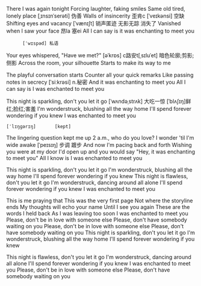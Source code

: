 There I was again tonight
Forcing laughter, faking smiles
Same old tired, lonely place
         [ˌɪnsɪnˈserəti] 伪善
Walls of insincerity
                  歪肯c  [ˈveɪkənsi] 空缺
Shifting eyes and vacancy
[ˈvænɪʃt] 销声匿迹 无影无踪 消失了
Vanished when I  saw your face
昂la       塞ei
All I can say is   it was  enchanting to meet you

          [ˈwɪspəd] 私语 
Your eyes whispered, "Have we met?"
[əˈkrɒs]              c路安t[ˌsɪluˈet] 暗色轮廓;剪影;侧影
Across the room, your silhouette
Starts to make its way to me

The playful conversation starts
Counter all your quick remarks Like 
passing notes in secrecy [ˈsiːkrəsi] n.秘密
And it  was enchanting to meet you
All I can say  is I was enchanted to meet you



This night is sparkling, don't you let it go
    [ˈwʌndəˌstrʌk] 大吃一惊  [ˈblʌʃɪŋ]鲜红;脸红;害羞
I'm wonderstruck, blushing all the way home
I'll spend forever wondering if you knew
I was enchanted to meet you



    [ˈlɪŋɡərɪŋ]       [kept] 
The lingering question kept me up
2 a.m., who do you love?
I wonder 'til I'm wide awake
           [ˈpeɪsɪŋ] 步调 踱步
And now I'm pacing back and forth
Wishing you were at my door
I'd open up and you would say
"Hey, it was    enchanting to meet you"
All I know is I was enchanted to meet you

This night is sparkling, don't you let it go
I'm wonderstruck, blushing all the way home
I'll spend forever wondering if you knew
This night is flawless, don't you let it go
I'm wonderstruck, dancing around all alone
I'll spend forever wondering if you knew
I was enchanted to meet you

This is me praying that
This was the very first page
Not where the storyline ends
My thoughts will echo your name
Until I see you again
These are the words I held back
As I was leaving too soon
I was enchanted to meet you
Please, don't be in love with someone else
Please, don't have somebody waiting on you
Please, don't be in love with someone else
Please, don't have somebody waiting on you
This night is sparkling, don't you let it go
I'm wonderstruck, blushing all the way home
I'll spend forever wondering if you knew

This night is flawless, don't you let it go
I'm wonderstruck, dancing around all alone
I'll spend forever wondering if you knew
I was enchanted to meet you
Please, don't be in love with someone else
Please, don't have somebody waiting on you